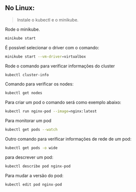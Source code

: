 ## No Linux:

> Instale o kubectl e o minikube.

Rode o minikube.
```bash
minikube start
```
É possível selecionar o driver com o comando:
```bash
minikube start --vm-driver=virtualbox
```

Rode o comando para verificar informações do cluster
```bash
kubectl cluster-info
```
Comando para verificar os nodes:
```bash
kubectl get nodes
```

Para criar um pod o comando será como exemplo abaixo:
```bash
kubectl run nginx-pod --image=nginx:latest
```
Para monitorar um pod
```bash
kubectl get pods --watch
```
Outro comando para verificar informações de rede de um pod:
```bash
kubectl get pods -o wide
```

para descrever um pod:
```bash
kubectl describe pod nginx-pod
```

Para mudar a versão do pod:
```bash
kubectl edit pod nginx-pod
```
